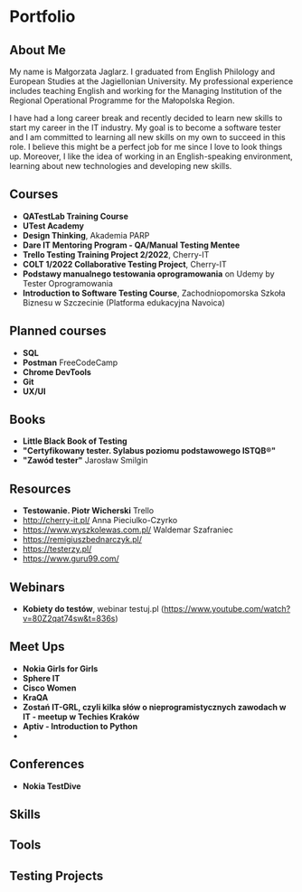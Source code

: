 # Portfolio

## About Me

My name is Małgorzata Jaglarz. I graduated from English Philology and European Studies at the Jagiellonian University. My professional experience includes teaching English and working for the Managing Institution of the Regional Operational Programme for the Małopolska Region.

I have had a long career break and recently decided to learn new skills to start my career in the IT industry. My goal is to become a software tester and I am committed to learning all new skills on my own to succeed in this role. I believe this might be a perfect job for me since I love to look things up. Moreover, I like the idea of working in an English-speaking environment, learning about new technologies and developing new skills.
  

## Courses


* **QATestLab Training  Course**
* **UTest Academy**
* **Design Thinking**, Akademia PARP
* **Dare IT Mentoring Program - QA/Manual Testing Mentee**
* **Trello Testing Training Project 2/2022**, Cherry-IT
* **COLT 1/2022 Collaborative Testing Project**, Cherry-IT
* **Podstawy manualnego testowania oprogramowania** on Udemy by Tester Oprogramowania
* **Introduction to Software Testing Course**, Zachodniopomorska Szkoła Biznesu w Szczecinie (Platforma edukacyjna Navoica)

## Planned courses

* **SQL**
* **Postman** FreeCodeCamp
* **Chrome DevTools**
* **Git**
* **UX/UI**

## Books

* **Little Black Book of Testing**
* **"Certyfikowany tester. Sylabus poziomu podstawowego ISTQB®"**
* **"Zawód tester"** Jarosław Smilgin

## Resources

* **Testowanie. Piotr Wicherski** Trello
* http://cherry-it.pl/ Anna Pieciulko-Czyrko
* https://www.wyszkolewas.com.pl/ Waldemar Szafraniec
* https://remigiuszbednarczyk.pl/
* https://testerzy.pl/
* https://www.guru99.com/

## Webinars
* **Kobiety do testów**, webinar testuj.pl (https://www.youtube.com/watch?v=80Z2qat74sw&t=836s)

## Meet Ups

* **Nokia Girls for Girls** 
* **Sphere IT**
* **Cisco Women**
* **KraQA**
* **Zostań IT-GRL, czyli kilka słów o nieprogramistycznych zawodach w IT - meetup w Techies Kraków**
* **Aptiv - Introduction to Python**
* 

## Conferences

* **Nokia TestDive**

## Skills

## Tools

## Testing Projects
